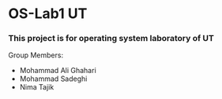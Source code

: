 # OS-Lab1 UT
<h3>This project is for operating system laboratory of UT</h3>
<p>Group Members:
  
- Mohammad Ali Ghahari
- Mohammad Sadeghi
- Nima Tajik
</p>
